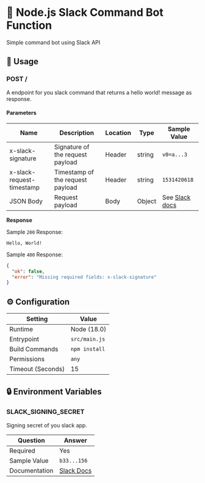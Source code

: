 # 🤖 Node.js Slack Command Bot Function

Simple command bot using Slack API

## 🧰 Usage

### POST /

A endpoint for you slack command that returns a hello world! message as response.

#### Parameters

| Name                      | Description                      | Location | Type   | Sample Value                                                                              |
| ------------------------- | -------------------------------- | -------- | ------ | ----------------------------------------------------------------------------------------- |
| x-slack-signature         | Signature of the request payload | Header   | string | `v0=a...3`                                                                                |
| x-slack-request-timestamp | Timestamp of the request payload | Header   | string | `1531420618`                                                                              |
| JSON Body                 | Request payload                  | Body     | Object | See [Slack docs](https://api.slack.com/interactivity/slash-commands#app_command_handling) |

**Response**

Sample `200` Response:

```text
Hello, World!
```

Sample `400` Response:

```json
{
  "ok": false,
  "error": "Missing required fields: x-slack-signature"
}
```

## ⚙️ Configuration

| Setting           | Value         |
| ----------------- | ------------- |
| Runtime           | Node (18.0)   |
| Entrypoint        | `src/main.js` |
| Build Commands    | `npm install` |
| Permissions       | `any`         |
| Timeout (Seconds) | 15            |

## 🔒 Environment Variables

### SLACK_SIGNING_SECRET

Signing secret of you slack app.

| Question      | Answer                                                                             |
| ------------- | ---------------------------------------------------------------------------------- |
| Required      | Yes                                                                                |
| Sample Value  | `b33...156`                                                                        |
| Documentation | [Slack Docs](https://api.slack.com/interactivity/slash-commands#creating_commands) |
